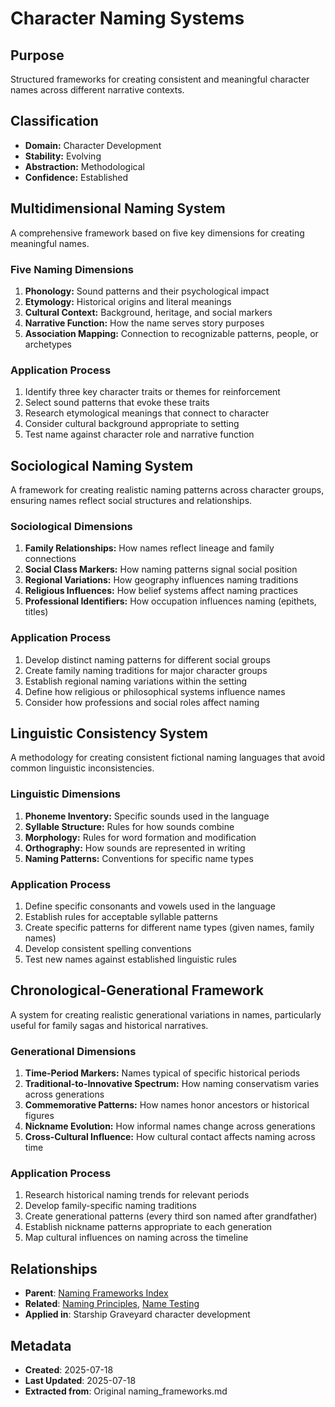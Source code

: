 # Character Naming Systems

## Purpose
Structured frameworks for creating consistent and meaningful character names across different narrative contexts.

## Classification
- **Domain:** Character Development
- **Stability:** Evolving
- **Abstraction:** Methodological
- **Confidence:** Established

## Multidimensional Naming System

A comprehensive framework based on five key dimensions for creating meaningful names.

### Five Naming Dimensions
1. **Phonology:** Sound patterns and their psychological impact
2. **Etymology:** Historical origins and literal meanings
3. **Cultural Context:** Background, heritage, and social markers
4. **Narrative Function:** How the name serves story purposes
5. **Association Mapping:** Connection to recognizable patterns, people, or archetypes

### Application Process
1. Identify three key character traits or themes for reinforcement
2. Select sound patterns that evoke these traits
3. Research etymological meanings that connect to character
4. Consider cultural background appropriate to setting
5. Test name against character role and narrative function

## Sociological Naming System

A framework for creating realistic naming patterns across character groups, ensuring names reflect social structures and relationships.

### Sociological Dimensions
1. **Family Relationships:** How names reflect lineage and family connections
2. **Social Class Markers:** How naming patterns signal social position
3. **Regional Variations:** How geography influences naming traditions
4. **Religious Influences:** How belief systems affect naming practices
5. **Professional Identifiers:** How occupation influences naming (epithets, titles)

### Application Process
1. Develop distinct naming patterns for different social groups
2. Create family naming traditions for major character groups
3. Establish regional naming variations within the setting
4. Define how religious or philosophical systems influence names
5. Consider how professions and social roles affect naming

## Linguistic Consistency System

A methodology for creating consistent fictional naming languages that avoid common linguistic inconsistencies.

### Linguistic Dimensions
1. **Phoneme Inventory:** Specific sounds used in the language
2. **Syllable Structure:** Rules for how sounds combine
3. **Morphology:** Rules for word formation and modification
4. **Orthography:** How sounds are represented in writing
5. **Naming Patterns:** Conventions for specific name types

### Application Process
1. Define specific consonants and vowels used in the language
2. Establish rules for acceptable syllable patterns
3. Create specific patterns for different name types (given names, family names)
4. Develop consistent spelling conventions
5. Test new names against established linguistic rules

## Chronological-Generational Framework

A system for creating realistic generational variations in names, particularly useful for family sagas and historical narratives.

### Generational Dimensions
1. **Time-Period Markers:** Names typical of specific historical periods
2. **Traditional-to-Innovative Spectrum:** How naming conservatism varies across generations
3. **Commemorative Patterns:** How names honor ancestors or historical figures
4. **Nickname Evolution:** How informal names change across generations
5. **Cross-Cultural Influence:** How cultural contact affects naming across time

### Application Process
1. Research historical naming trends for relevant periods
2. Develop family-specific naming traditions
3. Create generational patterns (every third son named after grandfather)
4. Establish nickname patterns appropriate to each generation
5. Map cultural influences on naming across the timeline

## Relationships
- **Parent**: [Naming Frameworks Index](naming-frameworks-index.md)
- **Related**: [Naming Principles](naming-principles.md), [Name Testing](name-testing.md)
- **Applied in**: Starship Graveyard character development

## Metadata
- **Created**: 2025-07-18
- **Last Updated**: 2025-07-18
- **Extracted from**: Original naming_frameworks.md